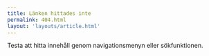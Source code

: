 ```yaml
---
title: Länken hittades inte
permalink: 404.html
layout: 'layouts/article.html'
---
```


<p data-pagefind-ignore>
Testa att hitta innehåll genom navigationsmenyn eller sökfunktionen.
</p>
